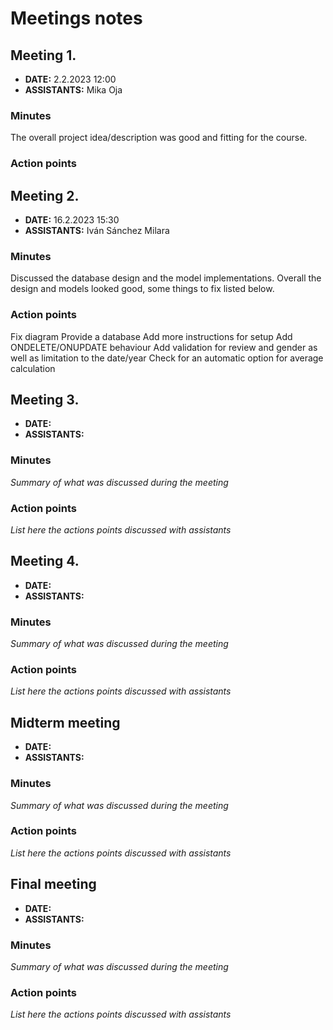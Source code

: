 # Meetings notes

## Meeting 1.
* **DATE:** 2.2.2023 12:00
* **ASSISTANTS:** Mika Oja

### Minutes
The overall project idea/description was good and fitting for the course.

### Action points




## Meeting 2.
* **DATE:** 16.2.2023 15:30
* **ASSISTANTS:** Iván Sánchez Milara

### Minutes
Discussed the database design and the model implementations. Overall the design and models looked good, some things to fix listed below.

### Action points
Fix diagram
Provide a database
Add more instructions for setup
Add ONDELETE/ONUPDATE behaviour
Add validation for review and gender as well as limitation to the date/year
Check for an automatic option for average calculation


## Meeting 3.
* **DATE:**
* **ASSISTANTS:**

### Minutes
*Summary of what was discussed during the meeting*

### Action points
*List here the actions points discussed with assistants*




## Meeting 4.
* **DATE:**
* **ASSISTANTS:**

### Minutes
*Summary of what was discussed during the meeting*

### Action points
*List here the actions points discussed with assistants*




## Midterm meeting
* **DATE:**
* **ASSISTANTS:**

### Minutes
*Summary of what was discussed during the meeting*

### Action points
*List here the actions points discussed with assistants*




## Final meeting
* **DATE:**
* **ASSISTANTS:**

### Minutes
*Summary of what was discussed during the meeting*

### Action points
*List here the actions points discussed with assistants*




